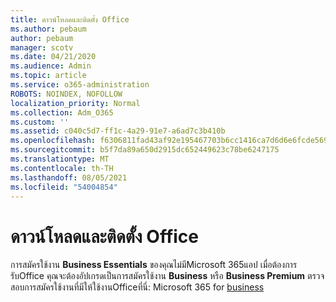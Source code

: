 ```yaml
---
title: ดาวน์โหลดและติดตั้ง Office
ms.author: pebaum
author: pebaum
manager: scotv
ms.date: 04/21/2020
ms.audience: Admin
ms.topic: article
ms.service: o365-administration
ROBOTS: NOINDEX, NOFOLLOW
localization_priority: Normal
ms.collection: Adm_O365
ms.custom: ''
ms.assetid: c040c5d7-ff1c-4a29-91e7-a6ad7c3b410b
ms.openlocfilehash: f6306811fad43af92e195467703b6cc1416ca7d6d6e6fcde56901e895f8c8239
ms.sourcegitcommit: b5f7da89a650d2915dc652449623c78be6247175
ms.translationtype: MT
ms.contentlocale: th-TH
ms.lasthandoff: 08/05/2021
ms.locfileid: "54004854"
---
```

# <a name="download-and-install-office"></a>ดาวน์โหลดและติดตั้ง Office

การสมัครใช้งาน **Business Essentials** ของคุณไม่มีMicrosoft 365แอป เมื่อต้องการรับOffice คุณจะต้องอัปเกรดเป็นการสมัครใช้งาน **Business** หรือ **Business Premium** ตรวจสอบการสมัครใช้งานที่มีให้ใช้งานOfficeที่นี่: Microsoft 365 for [business](https://products.office.com/compare-all-microsoft-office-products?tab=2)
  

